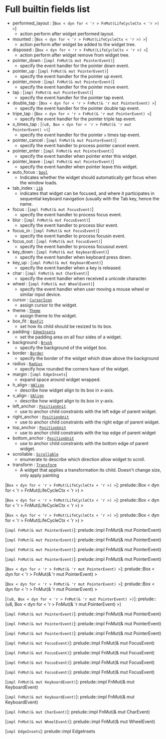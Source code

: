 # Full builtin fields list 

- performed_layout : [`Box < dyn for < 'r > FnMut(LifeCycleCtx < 'r >) >`] 
 	 - action perform after widget performed layout.
- mounted : [`Box < dyn for < 'r > FnMut(LifeCycleCtx < 'r >) >`] 
 	 - action perform after widget be added to the widget tree.
- disposed : [`Box < dyn for < 'r > FnMut(LifeCycleCtx < 'r >) >`] 
 	 - action perform after widget remove from widget tree.
- pointer_down : [`impl FnMut(& mut PointerEvent)`] 
 	 - specify the event handler for the pointer down event.
- pointer_up : [`impl FnMut(& mut PointerEvent)`] 
 	 - specify the event handler for the pointer up event.
- pointer_move : [`impl FnMut(& mut PointerEvent)`] 
 	 - specify the event handler for the pointer move event.
- tap : [`impl FnMut(& mut PointerEvent)`] 
 	 - specify the event handler for the pointer tap event.
- double_tap : [`Box < dyn for < 'r > FnMut(& 'r mut PointerEvent) >`] 
 	 - specify the event handler for the pointer double tap event.
- tripe_tap : [`Box < dyn for < 'r > FnMut(& 'r mut PointerEvent) >`] 
 	 - specify the event handler for the pointer triple tap event.
- x_times_tap : [`(u8, Box < dyn for < 'r > FnMut(& 'r mut PointerEvent) >)`] 
 	 - specify the event handler for the pointer `x` times tap event.
- pointer_cancel : [`impl FnMut(& mut PointerEvent)`] 
 	 - specify the event handler to process pointer cancel event.
- pointer_enter : [`impl FnMut(& mut PointerEvent)`] 
 	 - specify the event handler when pointer enter this widget.
- pointer_leave : [`impl FnMut(& mut PointerEvent)`] 
 	 - specify the event handler when pointer leave this widget.
- auto_focus : [`bool`] 
 	 - Indicates whether the widget should automatically get focus when the window loads.
- tab_index : [`i16`] 
 	 - indicates that widget can be focused, and where it participates in sequential keyboard navigation (usually with the Tab key, hence the name.
- focus : [`impl FnMut(& mut FocusEvent)`] 
 	 - specify the event handler to process focus event.
- blur : [`impl FnMut(& mut FocusEvent)`] 
 	 - specify the event handler to process blur event.
- focus_in : [`impl FnMut(& mut FocusEvent)`] 
 	 - specify the event handler to process focusin event.
- focus_out : [`impl FnMut(& mut FocusEvent)`] 
 	 - specify the event handler to process focusout event.
- key_down : [`impl FnMut(& mut KeyboardEvent)`] 
 	 - specify the event handler when keyboard press down.
- key_up : [`impl FnMut(& mut KeyboardEvent)`] 
 	 - specify the event handler when a key is released.
- char : [`impl FnMut(& mut CharEvent)`] 
 	 - specify the event handler when received a unicode character.
- wheel : [`impl FnMut(& mut WheelEvent)`] 
 	 - specify the event handler when user moving a mouse wheel or similar input device.
- cursor : [`CursorIcon`] 
 	 - assign cursor to the widget.
- theme : [`Theme`] 
 	 - assign theme to the widget.
- box_fit : [`BoxFit`] 
 	 -  set how its child should be resized to its box.
- padding : [`EdgeInsets`] 
 	 - set the padding area on all four sides of a widget.
- background : [`Brush`] 
 	 - specify the background of the widget box.
- border : [`Border`] 
 	 - specify the border of the widget which draw above the background
- radius : [`Radius`] 
 	 - specify how rounded the corners have of the widget.
- margin : [`impl EdgeInsets`] 
 	 - expand space around widget wrapped.
- h_align : [`HAlign`] 
 	 - describe how widget align to its box in x-axis.
- v_align : [`VAlign`] 
 	 - describe how widget align to its box in y-axis.
- left_anchor : [`PositionUnit`] 
 	 - use to anchor child constraints with the left edge of parent widget.
- right_anchor : [`PositionUnit`] 
 	 - use to anchor child constraints with the right edge of parent widget.
- top_anchor : [`PositionUnit`] 
 	 - use to anchor child constraints with the top edge of parent widget
- bottom_anchor : [`PositionUnit`] 
 	 - use to anchor child constraints with the bottom edge of parent widget.
- scrollable : [`Scrollable`] 
 	 - enumerate to describe which direction allow widget to scroll.
- transform : [`Transform`] 
 	 - A widget that applies a transformation its child. Doesn't change size, only apply painting

[`Box < dyn for < 'r > FnMut(LifeCycleCtx < 'r >) >`]: prelude::Box < dyn for < 'r > FnMut(LifeCycleCtx < 'r >) >

[`Box < dyn for < 'r > FnMut(LifeCycleCtx < 'r >) >`]: prelude::Box < dyn for < 'r > FnMut(LifeCycleCtx < 'r >) >

[`Box < dyn for < 'r > FnMut(LifeCycleCtx < 'r >) >`]: prelude::Box < dyn for < 'r > FnMut(LifeCycleCtx < 'r >) >

[`impl FnMut(& mut PointerEvent)`]: prelude::impl FnMut(& mut PointerEvent)

[`impl FnMut(& mut PointerEvent)`]: prelude::impl FnMut(& mut PointerEvent)

[`impl FnMut(& mut PointerEvent)`]: prelude::impl FnMut(& mut PointerEvent)

[`impl FnMut(& mut PointerEvent)`]: prelude::impl FnMut(& mut PointerEvent)

[`Box < dyn for < 'r > FnMut(& 'r mut PointerEvent) >`]: prelude::Box < dyn for < 'r > FnMut(& 'r mut PointerEvent) >

[`Box < dyn for < 'r > FnMut(& 'r mut PointerEvent) >`]: prelude::Box < dyn for < 'r > FnMut(& 'r mut PointerEvent) >

[`(u8, Box < dyn for < 'r > FnMut(& 'r mut PointerEvent) >)`]: prelude::(u8, Box < dyn for < 'r > FnMut(& 'r mut PointerEvent) >)

[`impl FnMut(& mut PointerEvent)`]: prelude::impl FnMut(& mut PointerEvent)

[`impl FnMut(& mut PointerEvent)`]: prelude::impl FnMut(& mut PointerEvent)

[`impl FnMut(& mut PointerEvent)`]: prelude::impl FnMut(& mut PointerEvent)

[`bool`]: prelude::bool

[`i16`]: prelude::i16

[`impl FnMut(& mut FocusEvent)`]: prelude::impl FnMut(& mut FocusEvent)

[`impl FnMut(& mut FocusEvent)`]: prelude::impl FnMut(& mut FocusEvent)

[`impl FnMut(& mut FocusEvent)`]: prelude::impl FnMut(& mut FocusEvent)

[`impl FnMut(& mut FocusEvent)`]: prelude::impl FnMut(& mut FocusEvent)

[`impl FnMut(& mut KeyboardEvent)`]: prelude::impl FnMut(& mut KeyboardEvent)

[`impl FnMut(& mut KeyboardEvent)`]: prelude::impl FnMut(& mut KeyboardEvent)

[`impl FnMut(& mut CharEvent)`]: prelude::impl FnMut(& mut CharEvent)

[`impl FnMut(& mut WheelEvent)`]: prelude::impl FnMut(& mut WheelEvent)

[`CursorIcon`]: prelude::CursorIcon

[`Theme`]: prelude::Theme

[`BoxFit`]: prelude::BoxFit

[`EdgeInsets`]: prelude::EdgeInsets

[`Brush`]: prelude::Brush

[`Border`]: prelude::Border

[`Radius`]: prelude::Radius

[`impl EdgeInsets`]: prelude::impl EdgeInsets

[`HAlign`]: prelude::HAlign

[`VAlign`]: prelude::VAlign

[`PositionUnit`]: prelude::PositionUnit

[`PositionUnit`]: prelude::PositionUnit

[`PositionUnit`]: prelude::PositionUnit

[`PositionUnit`]: prelude::PositionUnit

[`Scrollable`]: prelude::Scrollable

[`Transform`]: prelude::Transform
